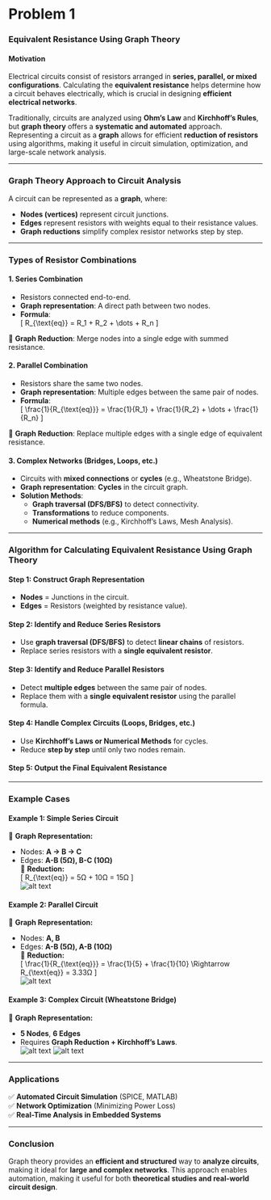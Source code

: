 # Problem 1
### **Equivalent Resistance Using Graph Theory**  

#### **Motivation**  
Electrical circuits consist of resistors arranged in **series, parallel, or mixed configurations**. Calculating the **equivalent resistance** helps determine how a circuit behaves electrically, which is crucial in designing **efficient electrical networks**.  

Traditionally, circuits are analyzed using **Ohm’s Law** and **Kirchhoff’s Rules**, but **graph theory** offers a **systematic and automated** approach. Representing a circuit as a **graph** allows for efficient **reduction of resistors** using algorithms, making it useful in circuit simulation, optimization, and large-scale network analysis.  

---

### **Graph Theory Approach to Circuit Analysis**  

A circuit can be represented as a **graph**, where:  
- **Nodes (vertices)** represent circuit junctions.  
- **Edges** represent resistors with weights equal to their resistance values.  
- **Graph reductions** simplify complex resistor networks step by step.  

---

### **Types of Resistor Combinations**  

#### **1. Series Combination**  
- Resistors connected end-to-end.  
- **Graph representation**: A direct path between two nodes.  
- **Formula**:  
  \[
  R_{\text{eq}} = R_1 + R_2 + \dots + R_n
  \]  

📌 **Graph Reduction**: Merge nodes into a single edge with summed resistance.  

#### **2. Parallel Combination**  
- Resistors share the same two nodes.  
- **Graph representation**: Multiple edges between the same pair of nodes.  
- **Formula**:  
  \[
  \frac{1}{R_{\text{eq}}} = \frac{1}{R_1} + \frac{1}{R_2} + \dots + \frac{1}{R_n}
  \]  

📌 **Graph Reduction**: Replace multiple edges with a single edge of equivalent resistance.  

#### **3. Complex Networks (Bridges, Loops, etc.)**  
- Circuits with **mixed connections** or **cycles** (e.g., Wheatstone Bridge).  
- **Graph representation**: **Cycles** in the circuit graph.  
- **Solution Methods**:  
  - **Graph traversal (DFS/BFS)** to detect connectivity.  
  - **Transformations** to reduce components.  
  - **Numerical methods** (e.g., Kirchhoff’s Laws, Mesh Analysis).  

---

### **Algorithm for Calculating Equivalent Resistance Using Graph Theory**  

#### **Step 1: Construct Graph Representation**  
- **Nodes** = Junctions in the circuit.  
- **Edges** = Resistors (weighted by resistance value).  

#### **Step 2: Identify and Reduce Series Resistors**  
- Use **graph traversal (DFS/BFS)** to detect **linear chains** of resistors.  
- Replace series resistors with a **single equivalent resistor**.  

#### **Step 3: Identify and Reduce Parallel Resistors**  
- Detect **multiple edges** between the same pair of nodes.  
- Replace them with a **single equivalent resistor** using the parallel formula.  

#### **Step 4: Handle Complex Circuits (Loops, Bridges, etc.)**  
- Use **Kirchhoff’s Laws or Numerical Methods** for cycles.  
- Reduce **step by step** until only two nodes remain.  

#### **Step 5: Output the Final Equivalent Resistance**  

---

### **Example Cases**  

#### **Example 1: Simple Series Circuit**  
📌 **Graph Representation:**  
- Nodes: **A → B → C**  
- Edges: **A-B (5Ω), B-C (10Ω)**  
📌 **Reduction:**  
\[
R_{\text{eq}} = 5Ω + 10Ω = 15Ω
\]  
![alt text](image.png)
#### **Example 2: Parallel Circuit**  
📌 **Graph Representation:**  
- Nodes: **A, B**  
- Edges: **A-B (5Ω), A-B (10Ω)**  
📌 **Reduction:**  
\[
\frac{1}{R_{\text{eq}}} = \frac{1}{5} + \frac{1}{10} \Rightarrow R_{\text{eq}} = 3.33Ω
\]  
![alt text](image-1.png)

#### **Example 3: Complex Circuit (Wheatstone Bridge)**  
📌 **Graph Representation:**  
- **5 Nodes**, **6 Edges**  
- Requires **Graph Reduction + Kirchhoff’s Laws**.  
![alt text](image-2.png)
![alt text](image-3.png)

---

### **Applications**  
✅ **Automated Circuit Simulation** (SPICE, MATLAB)  
✅ **Network Optimization** (Minimizing Power Loss)  
✅ **Real-Time Analysis in Embedded Systems**  

---

### **Conclusion**  
Graph theory provides an **efficient and structured** way to **analyze circuits**, making it ideal for **large and complex networks**. This approach enables automation, making it useful for both **theoretical studies and real-world circuit design**. 

